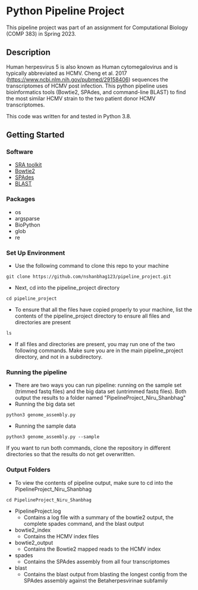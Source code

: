 # Python Pipeline Project

This pipeline project was part of an assignment for Computational Biology (COMP 383) in Spring 2023.

## Description

Human herpesvirus 5 is also known as Human cytomegalovirus and is typically abbreviated as HCMV. Cheng et al. 2017
(https://www.ncbi.nlm.nih.gov/pubmed/29158406) sequences the transcriptomes of HCMV post infection. This python pipeline uses bioinformatics tools (Bowtie2, SPAdes, and command-line BLAST) to find the most similar HCMV strain to the two patient donor HCMV transcriptomes. 

This code was written for and tested in Python 3.8.

## Getting Started

### Software

* [SRA toolkit](https://github.com/ncbi/sra-tools)
* [Bowtie2](https://github.com/BenLangmead/bowtie2)
* [SPAdes](https://github.com/ablab/spades)
* [BLAST](https://www.ncbi.nlm.nih.gov/books/NBK279690/)

### Packages
* os
* argsparse
* BioPython
* glob
* re

### Set Up Environment

* Use the following command to clone this repo to your machine
```
git clone https://github.com/nshanbhag123/pipeline_project.git
```
* Next, cd into the pipeline_project directory
```
cd pipeline_project
```
* To ensure that all the files have copied properly to your machine, list the contents of the pipeline_project directory to ensure all files and directories are present
```
ls 
```
* If all files and directories are present, you may run one of the two following commands. Make sure you are in the main pipeline_project directory, and not in a subdirectory. 


### Running the pipeline
* There are two ways you can run pipeline: running on the sample set (trimmed fastq files) and the big data set (untrimmed fastq files). Both output the results to a folder named "PipelineProject_Niru_Shanbhag"
* Running the big data set
 ```
 python3 genome_assembly.py
 ```
* Running the sample data
 ```
 python3 genome_assembly.py --sample
 ```
 If you want to run both commands, clone the repository in different directories so that the results do not get overwritten.
### Output Folders
* To view the contents of pipeline output, make sure to cd into the PipelineProject_Niru_Shanbhag
```
cd PipelineProject_Niru_Shanbhag
```
* PipelineProject.log
  * Contains a log file with a summary of the bowtie2 output, the complete spades command, and the blast output
* bowtie2_index
  * Contains the HCMV index files
* bowtie2_output
  * Contains the Bowtie2 mapped reads to the HCMV index
* spades
  * Contains the SPAdes assembly from all four transcriptomes
* blast
  * Contains the blast output from blasting the longest contig from the SPAdes assembly against the Betaherpesvirinae subfamily

